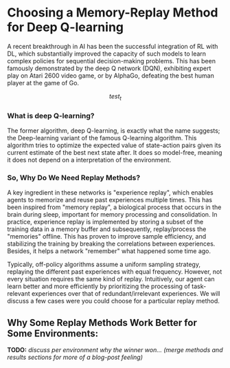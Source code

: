 # Choosing a Memory-Replay Method for Deep Q-learning

A recent breakthrough in AI has been the successful integration of RL with DL, which substantially improved the capacity of such models to learn complex policies for sequential decision-making problems. 
This has been famously demonstrated by the deep Q network (DQN), exhibiting expert play on Atari 2600 video game, or by AlphaGo, defeating the best human player at the game of Go. 
 
$$test_t$$

### What is deep Q-learning?

The former algorithm, deep Q-learning, is exactly what the name suggests; the Deep-learning variant of the famous Q-learning algorithm. 
This algorithm tries to optimize the expected value of state-action pairs given its current estimate of the best next state after. It does so model-free, meaning it does not depend on a interpretation of the environment.
 
### So, Why Do We Need Replay Methods?

A key ingredient in these networks is "experience replay", which enables agents to memorize and reuse past experiences multiple times. 
This has been inspired from "memory replay", a biological process that occurs in the brain during sleep, important for memory processing and consolidation.
In practice, experience replay is implemented by storing a subset of the training data in a memory buffer and subsequently, replay/process the "memories" offline. 
This has proven to improve sample efficiency, and stabilizing the training by breaking the correlations between experiences. 
Besides, it helps a network "remember" what happened some time ago.

Typically, off-policy algorithms assume a uniform sampling strategy, replaying the different past experiences with equal frequency.
However, not every situation requires the same kind of replay.
Intuitively, our agent can learn better and more efficiently by prioritizing the processing of task-relevant experiences over that of redundant/irrelevant experiences. 
We will discuss a few cases were you could choose for a particular replay method.


## Why Some Replay Methods Work Better for Some Environments:

**TODO:** *discuss per environment why the winner won... (merge methods and results sections for more of a blog-post feeling)*

